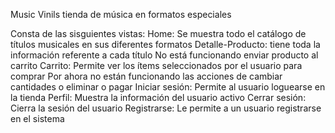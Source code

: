 Music Vinils tienda de música en formatos especiales

Consta de las sisguientes vistas:
  Home: Se muestra todo el catálogo de títulos musicales en sus diferentes formatos
  Detalle-Producto: tiene toda la información referente a cada título
    No está funcionando enviar producto al carrito
  Carrito: Permite ver los ítems seleccionados por el usuario para comprar
    Por ahora no están funcionando las acciones de cambiar cantidades o eliminar o pagar
  Iniciar sesión: Permite al usuario loguearse en la tienda
  Perfil: Muestra la información del usuario activo
  Cerrar sesión: Cierra la sesión del usuario
  Registrarse: Le permite a un usuario registrarse en el sistema
